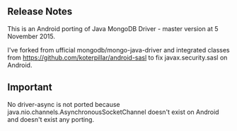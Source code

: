## Release Notes

This is an Android porting of Java MongoDB Driver - master version at 5 November 2015.

I've forked from ufficial mongodb/mongo-java-driver and integrated classes from
https://github.com/koterpillar/android-sasl
to fix javax.security.sasl on Android.

## Important
No driver-async is not ported because java.nio.channels.AsynchronousSocketChannel doesn't exist on Android and doesn't exist any porting.
